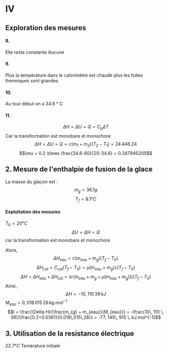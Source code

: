 # IV
## Exploration des mesures
#### 8.
Elle reste constante
Aucune

#### 9.
Plus la température dans le calorimètre est chaude plus les fuites thermiques sont grandes

#### 10.
Au tout début on a 34.6 ° C 

#### 11.
$$\Delta H = \Delta U = Q = C_{p}\Delta T$$
Car la transformation est monobare et monochore
$$\Delta H = \Delta U  = Q = c(m_{1}+m_{2})(T_{2}-T_{1}) = 24\,446.24$$
$$\mu = 0.2 \times \frac{34.6-60}{20-34.6} = 0.347945205$$

## 2. Mesure de l'enthalpie de fusion de la glace
La masse du glaçon est : 
$$m_{g} = 36.1 g$$
$$T_{f} = 8.1 ° C$$
#### Exploitation des mesures
$T_{0}=20 °C$
$$\Delta U = \Delta H = Q $$
car la transformation est monobare et monochore

Alors, 
$$\Delta H_{eau} = c(m_{eau} + m_{g})(T_{f} - T_{0})$$
$$\Delta H_{cal} = C_{cal}(T_{f} - T_{0}) = \mu (m_{eau} + m_{g}) c(T_{f} - T_{0})$$
$$\Delta H = \Delta H_{eau} + \Delta H_{cal} = (c(m_{eau} + m_{g}+ \mu(m_{eau} + m_{g})))(T_{f} - T_{0})$$
Ainsi, 
$$\Delta H = - 10, 110 \,39 \, kJ$$
$M_{eau} = 0,018\,015\,28 \, kg.mol^{-1}$
$$l = \frac{\Delta H}{\frac{m_{g} + m_{eau}}{M_{eau}}} = -\frac{10\, 110 \, 39}{\frac{0.2+0.0361}{0.018\,015\,28}} = -77, 145\, 915 \, kJ.mol^{-1}$$
## 3. Utilisation de la resistance électrique
$22.7 ° C$ Temérature initiale
